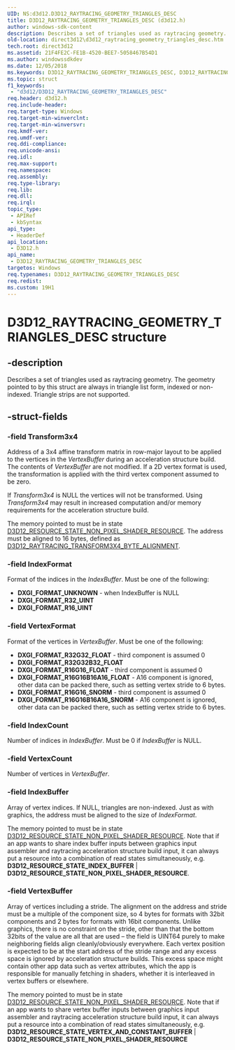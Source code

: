 ```yaml
---
UID: NS:d3d12.D3D12_RAYTRACING_GEOMETRY_TRIANGLES_DESC
title: D3D12_RAYTRACING_GEOMETRY_TRIANGLES_DESC (d3d12.h)
author: windows-sdk-content
description: Describes a set of triangles used as raytracing geometry. The geometry pointed to by this struct are always in triangle list form, indexed or non-indexed. Triangle strips are not supported.
old-location: direct3d12\d3d12_raytracing_geometry_triangles_desc.htm
tech.root: direct3d12
ms.assetid: 21F4FE2C-FE1B-4520-BEE7-5058467B54D1
ms.author: windowssdkdev
ms.date: 12/05/2018
ms.keywords: D3D12_RAYTRACING_GEOMETRY_TRIANGLES_DESC, D3D12_RAYTRACING_GEOMETRY_TRIANGLES_DESC structure, PD3D12_RAYTRACING_GEOMETRY_TRIANGLES_DESC, PD3D12_RAYTRACING_GEOMETRY_TRIANGLES_DESC structure pointer, d3d12/D3D12_RAYTRACING_GEOMETRY_TRIANGLES_DESC, d3d12/PD3D12_RAYTRACING_GEOMETRY_TRIANGLES_DESC, direct3d12.d3d12_raytracing_geometry_triangles_desc
ms.topic: struct
f1_keywords: 
 - "d3d12/D3D12_RAYTRACING_GEOMETRY_TRIANGLES_DESC"
req.header: d3d12.h
req.include-header: 
req.target-type: Windows
req.target-min-winverclnt: 
req.target-min-winversvr: 
req.kmdf-ver: 
req.umdf-ver: 
req.ddi-compliance: 
req.unicode-ansi: 
req.idl: 
req.max-support: 
req.namespace: 
req.assembly: 
req.type-library: 
req.lib: 
req.dll: 
req.irql: 
topic_type:
 - APIRef
 - kbSyntax
api_type:
 - HeaderDef
api_location:
 - D3D12.h
api_name:
 - D3D12_RAYTRACING_GEOMETRY_TRIANGLES_DESC
targetos: Windows
req.typenames: D3D12_RAYTRACING_GEOMETRY_TRIANGLES_DESC
req.redist: 
ms.custom: 19H1
---
```


# D3D12_RAYTRACING_GEOMETRY_TRIANGLES_DESC structure


## -description


Describes a set of triangles used as raytracing geometry. The geometry pointed to by this struct are always in triangle list form, indexed or non-indexed. Triangle strips are not supported.


## -struct-fields




### -field Transform3x4

Address of a 3x4 affine transform matrix in row-major layout to be applied to the vertices in the <i>VertexBuffer</i> during an acceleration structure build.  The contents of <i>VertexBuffer</i> are not modified.  If a 2D vertex format is used, the transformation is applied with the third vertex component assumed to be zero. 

If <i>Transform3x4</i> is NULL the vertices will not be transformed. Using <i>Transform3x4</i> may result in increased computation and/or memory requirements for the acceleration structure build.


The memory pointed to must be in state <a href="https://docs.microsoft.com/windows/desktop/api/d3d12/ne-d3d12-d3d12_resource_states">D3D12_RESOURCE_STATE_NON_PIXEL_SHADER_RESOURCE</a>.  The address must be aligned to 16 bytes, defined as <a href="https://docs.microsoft.com/en-us/windows/desktop/direct3d12/constants">D3D12_RAYTRACING_TRANSFORM3X4_BYTE_ALIGNMENT</a>.


### -field IndexFormat

Format of the indices in the <i>IndexBuffer</i>.  Must be one of the following:

<ul>
<li><b>DXGI_FORMAT_UNKNOWN</b> - when IndexBuffer is NULL</li>
<li><b>DXGI_FORMAT_R32_UINT</b></li>
<li><b>DXGI_FORMAT_R16_UINT</b></li>
</ul>

### -field VertexFormat

Format of the vertices in <i>VertexBuffer</i>.  Must be one of the following:

<ul>
<li><b>DXGI_FORMAT_R32G32_FLOAT</b> - third component is assumed 0</li>
<li><b>DXGI_FORMAT_R32G32B32_FLOAT</b></li>
<li><b>DXGI_FORMAT_R16G16_FLOAT</b> - third component is assumed 0</li>
<li><b>DXGI_FORMAT_R16G16B16A16_FLOAT</b>  - A16 component is ignored, other data can be packed there, such as setting vertex stride to 6 bytes.</li>
<li><b>DXGI_FORMAT_R16G16_SNORM</b>  - third component is assumed 0</li>
<li><b>DXGI_FORMAT_R16G16B16A16_SNORM</b>   - A16 component is ignored, other data can be packed there, such as setting vertex stride to 6 bytes.</li>
</ul>

### -field IndexCount

Number of indices in <i>IndexBuffer</i>.  Must be 0 if <i>IndexBuffer</i> is NULL.


### -field VertexCount

Number of vertices in <i>VertexBuffer</i>.


### -field IndexBuffer

Array of vertex indices.  If NULL, triangles are non-indexed.  Just as with graphics, the address must be aligned to the size of <i>IndexFormat</i>.

The memory pointed to must be in state <a href="https://docs.microsoft.com/windows/desktop/api/d3d12/ne-d3d12-d3d12_resource_states">D3D12_RESOURCE_STATE_NON_PIXEL_SHADER_RESOURCE</a>.  Note that if an app wants to share index buffer inputs between graphics input assembler and raytracing acceleration structure build input, it can always put a resource into a combination of read states simultaneously, e.g. <b>D3D12_RESOURCE_STATE_INDEX_BUFFER</b> | <b>D3D12_RESOURCE_STATE_NON_PIXEL_SHADER_RESOURCE</b>.


### -field VertexBuffer

Array of vertices including a stride.  The alignment on the address and stride must be a multiple of the component size, so 4 bytes for formats with 32bit components and 2 bytes for formats with 16bit components.  Unlike graphics, there is no constraint on the stride, other than that the bottom 32bits of the value are all that are used – the field is UINT64 purely to make neighboring fields align cleanly/obviously everywhere.  Each vertex position is expected to be at the start address of the stride range and any excess space is ignored by acceleration structure builds.  This excess space might contain other app data such as vertex attributes, which the app is responsible for manually fetching in shaders, whether it is interleaved in vertex buffers or elsewhere.

The memory pointed to must be in state <a href="https://docs.microsoft.com/windows/desktop/api/d3d12/ne-d3d12-d3d12_resource_states">D3D12_RESOURCE_STATE_NON_PIXEL_SHADER_RESOURCE</a>.  Note that if an app wants to share vertex buffer inputs between graphics input assembler and raytracing acceleration structure build input, it can always put a resource into a combination of read states simultaneously, e.g. <b>D3D12_RESOURCE_STATE_VERTEX_AND_CONSTANT_BUFFER</b> | <b>D3D12_RESOURCE_STATE_NON_PIXEL_SHADER_RESOURCE</b>

